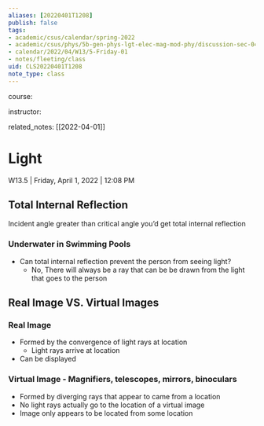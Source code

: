 ```yaml
---
aliases: [20220401T1208]
publish: false
tags:
- academic/csus/calendar/spring-2022
- academic/csus/phys/5b-gen-phys-lgt-elec-mag-mod-phy/discussion-sec-04
- calendar/2022/04/W13/5-Friday-01
- notes/fleeting/class
uid: CLS20220401T1208
note_type: class
---
```


course:

instructor:

related_notes: [[2022-04-01]]

# Light

W13.5 | Friday, April 1, 2022 | 12:08 PM

## Total Internal Reflection

Incident angle greater than critical angle you’d get total internal reflection

### Underwater in Swimming Pools

- Can total internal reflection prevent the person from seeing light?
	- No, There will always be a ray that can be be drawn from the light that goes to the person

## Real Image VS. Virtual Images

### Real Image

- Formed by the convergence of light rays at location
	- Light rays arrive at location
- Can be displayed

### Virtual Image - Magnifiers, telescopes, mirrors, binoculars

- Formed by diverging rays that appear to came from a location
- No light rays actually go to the location of a virtual image
- Image only appears to be located from some location
